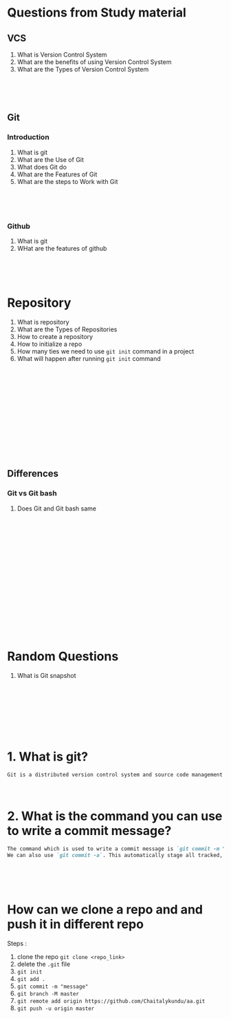 # Questions from Study material

## VCS

1. What is Version Control System
2. What are the benefits of using Version Control System
3. What are the Types of Version Control System

&nbsp;

&nbsp;

## Git

### Introduction

1. What is git
2. What are the Use of Git
3. What does Git do
4. What are the Features of Git
5. What are the steps to Work with Git

&nbsp;

&nbsp;

### Github

1. What is git
2. WHat are the features of github

&nbsp;

&nbsp;

# Repository

1. What is repository
2. What are the Types of Repositories
3. How to create a repository
4. How to initialize a repo
5. How many ties we need to use `git init` command in a project
6. What will happen after running `git init` command

&nbsp;

&nbsp;

&nbsp;

&nbsp;

&nbsp;

&nbsp;

&nbsp;

## Differences

### Git vs Git bash

1. Does Git and Git bash same

&nbsp;

&nbsp;

&nbsp;

&nbsp;

&nbsp;

&nbsp;

&nbsp;

&nbsp;

&nbsp;

# Random Questions

1. What is Git snapshot

&nbsp;

&nbsp;

&nbsp;

&nbsp;

# 1. What is git?

```md
Git is a distributed version control system and source code management (SCM) system with an emphasis to handle small and large projects with speed and efficiency
```

&nbsp;

# 2. What is the command you can use to write a commit message?

```md
The command which is used to write a commit message is `git commit -m "commit message"`.
We can also use `git commit -a`. This automatically stage all tracked, modified files before the commit
```

&nbsp;

&nbsp;

# How can we clone a repo and and push it in different repo

Steps :

1. clone the repo `git clone <repo_link>`
2. delete the `.git` file
3. `git init`
4. `git add .`
5. `git commit -m "message"`
6. `git branch -M master`
7. `git remote add origin https://github.com/Chaitalykundu/aa.git`
8. `git push -u origin master`

&nbsp;

&nbsp;

&nbsp;
